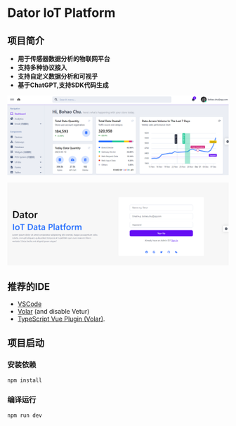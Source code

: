 # Dator IoT Platform
## 项目简介

- **用于传感器数据分析的物联网平台**
- **支持多种协议接入**
- **支持自定义数据分析和可视乎**
- **基于ChatGPT,支持SDK代码生成**

![主页](./public/readme/home.png "Magic Gardens")

![登录](./public/readme/login.png "Magic Gardens")

## 推荐的IDE

- [VSCode](https://code.visualstudio.com/)
- [Volar](https://marketplace.visualstudio.com/items?itemName=johnsoncodehk.volar) (and disable Vetur)
- [TypeScript Vue Plugin (Volar)](https://marketplace.visualstudio.com/items?itemName=johnsoncodehk.vscode-typescript-vue-plugin).


## 项目启动

### 安装依赖

```sh
npm install
```

### 编译运行

```sh
npm run dev
```

